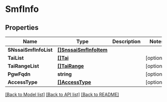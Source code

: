 # SmfInfo

## Properties
Name | Type | Description | Notes
------------ | ------------- | ------------- | -------------
**SNssaiSmfInfoList** | [**[]SnssaiSmfInfoItem**](SnssaiSmfInfoItem.md) |  | 
**TaiList** | [**[]Tai**](Tai.md) |  | [optional] 
**TaiRangeList** | [**[]TaiRange**](TaiRange.md) |  | [optional] 
**PgwFqdn** | **string** |  | [optional] 
**AccessType** | [**[]AccessType**](AccessType.md) |  | [optional] 

[[Back to Model list]](../README.md#documentation-for-models) [[Back to API list]](../README.md#documentation-for-api-endpoints) [[Back to README]](../README.md)


